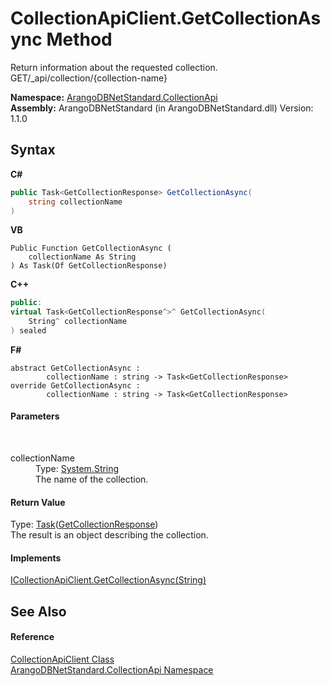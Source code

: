 # CollectionApiClient.GetCollectionAsync Method 
 

Return information about the requested collection. GET/_api/collection/{collection-name}

**Namespace:**&nbsp;<a href="3dcc286c-06c5-3dac-bfbd-fb449b69cd48">ArangoDBNetStandard.CollectionApi</a><br />**Assembly:**&nbsp;ArangoDBNetStandard (in ArangoDBNetStandard.dll) Version: 1.1.0

## Syntax

**C#**<br />
``` C#
public Task<GetCollectionResponse> GetCollectionAsync(
	string collectionName
)
```

**VB**<br />
``` VB
Public Function GetCollectionAsync ( 
	collectionName As String
) As Task(Of GetCollectionResponse)
```

**C++**<br />
``` C++
public:
virtual Task<GetCollectionResponse^>^ GetCollectionAsync(
	String^ collectionName
) sealed
```

**F#**<br />
``` F#
abstract GetCollectionAsync : 
        collectionName : string -> Task<GetCollectionResponse> 
override GetCollectionAsync : 
        collectionName : string -> Task<GetCollectionResponse> 
```


#### Parameters
&nbsp;<dl><dt>collectionName</dt><dd>Type: <a href="https://docs.microsoft.com/dotnet/api/system.string" target="_blank" rel="noopener noreferrer">System.String</a><br />The name of the collection.</dd></dl>

#### Return Value
Type: <a href="https://docs.microsoft.com/dotnet/api/system.threading.tasks.task-1" target="_blank" rel="noopener noreferrer">Task</a>(<a href="4e59bd26-c1eb-d94b-6ab2-0f0c74c8663d">GetCollectionResponse</a>)<br />The result is an object describing the collection.

#### Implements
<a href="13266369-771b-8936-2020-be3ba77e1418">ICollectionApiClient.GetCollectionAsync(String)</a><br />

## See Also


#### Reference
<a href="6ce48613-2e1c-4702-c589-43e91c706f90">CollectionApiClient Class</a><br /><a href="3dcc286c-06c5-3dac-bfbd-fb449b69cd48">ArangoDBNetStandard.CollectionApi Namespace</a><br />